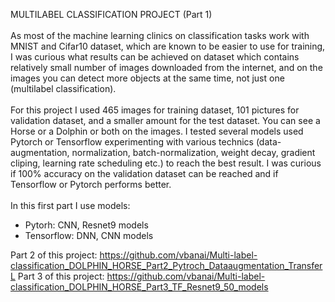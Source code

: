 MULTILABEL CLASSIFICATION PROJECT (Part 1) <br/>
<br/>
As most of the machine learning clinics on classification tasks work with MNIST and Cifar10 dataset, which are known to be easier to use for training, I was curious
what results can be achieved on dataset which contains relatively small number of images downloaded from the internet, and on the images you can detect more objects at the same time, not just one (multilabel classification). <br/>
<br/>
For this project I used 465 images for training dataset, 101 pictures for validation dataset, and a smaller amount for the test dataset. You can see a Horse or a Dolphin or both on the images. I tested several models used Pytorch or Tensorflow experimenting with various technics (data-augmentation, normalization, batch-normalization, weight decay, gradient cliping, learning rate scheduling etc.) to reach the best result. I was curious if 100% accuracy on the validation dataset can be reached and if Tensorflow or Pytorch performs better.<br/>
<br/>
In this first part I use models:
- Pytorh: CNN, Resnet9 models
- Tensorflow: DNN, CNN models

Part 2 of this project:  https://github.com/vbanai/Multi-label-classification_DOLPHIN_HORSE_Part2_Pytroch_Dataaugmentation_TransferL
Part 3 of this project:  https://github.com/vbanai/Multi-label-classification_DOLPHIN_HORSE_Part3_TF_Resnet9_50_models
